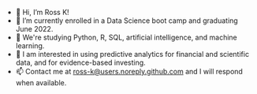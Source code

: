 - 👋 Hi, I’m Ross K!
- 👀 I’m currently enrolled in a Data Science boot camp and graduating June 2022.
- 🌱 We're studying Python, R, SQL, artificial intelligence, and machine learning.
- 💞️ I am interested in using predictive analytics for financial and scientific data, and for evidence-based investing.  
- 📫 Contact me at ross-k@users.noreply.github.com and I will respond when available.

<!---
ross-k/ross-k is a ✨ special ✨ repository because its `README.md` (this file) appears on your GitHub profile.
You can click the Preview link to take a look at your changes.
--->
